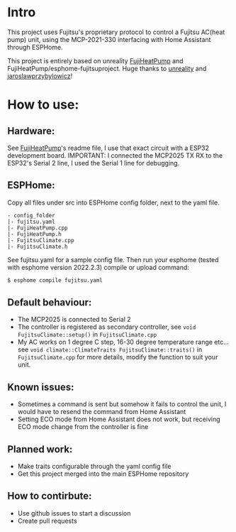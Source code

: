 # Intro
This project uses Fujitsu's proprietary protocol to control a Fujitsu AC(heat pump) unit, using the MCP-2021-330 interfacing with Home Assistant through ESPHome.

This project is entirely based on unreality [FujiHeatPump](https://github.com/unreality/FujiHeatPump) and FujiHeatPump/esphome-fujitsuproject.
Huge thanks to [unreality](https://github.com/unreality/) and [jaroslawprzybylowicz](https://github.com/jaroslawprzybylowicz/fuji-iot)!

# How to use:
## Hardware:

See [FujiHeatPump](https://github.com/unreality/FujiHeatPump)'s readme file, I use that exact circuit with a ESP32 development board.
IMPORTANT: I connected the MCP2025 TX RX to the ESP32's Serial 2 line, I used the Serial 1 line for debugging.

## ESPHome:


Copy all files under src into ESPHome config folder, next to the yaml file.
```text
- config_folder
|- fujitsu.yaml
|- FujiHeatPump.cpp
|- FujiHeatPump.h
|- FujitsuClimate.cpp
|- FujitsuClimate.h
```
See fujitsu.yaml for a sample config file.
Then run your esphome (tested with esphome version 2022.2.3) compile or upload command:
```bash
$ esphome compile fujitsu.yaml
```

## Default behaviour:

* The MCP2025 is connected to Serial 2
* The controller is registered as secondary controller, see `void FujitsuClimate::setup()` in `FujitsuClimate.cpp`
* My AC works on 1 degree C step, 16-30 degree temperature range etc...
see `void climate::ClimateTraits FujitsuClimate::traits()` in `FujitsuClimate.cpp` for more details,
modify the function to suit your unit.

## Known issues:
* Sometimes a command is sent but somehow it fails to control the unit, I would have to resend the command from Home Assistant
* Setting ECO mode from Home Assistant does not work, but receiving ECO mode change from the controller is fine

## Planned work:
* Make traits configurable through the yaml config file
* Get this project merged into the main ESPHome repository

## How to contirbute:
* Use github issues to start a discussion
* Create pull requests
